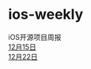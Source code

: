 # ios-weekly
iOS开源项目周报<br />
[12月15日](https://github.com/opendigg/ios-weekly/issues/1) <br />
[12月22日](https://github.com/opendigg/ios-weekly/issues/2) 
